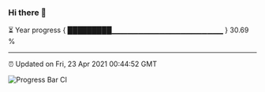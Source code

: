 ### Hi there 👋

⏳ Year progress { █████████▁▁▁▁▁▁▁▁▁▁▁▁▁▁▁▁▁▁▁▁▁ } 30.69 %

---

⏰ Updated on Fri, 23 Apr 2021 00:44:52 GMT

![Progress Bar CI](https://github.com/liununu/liununu/workflows/Progress%20Bar%20CI/badge.svg)
